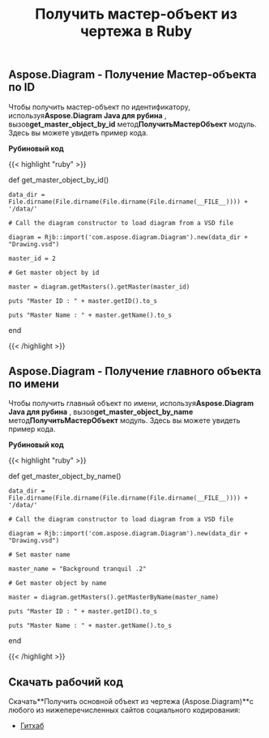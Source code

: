﻿---
title: Получить мастер-объект из чертежа в Ruby
type: docs
weight: 20
url: /ru/java/get-master-object-from-drawing-in-ruby/
---
## **Aspose.Diagram - Получение Мастер-объекта по ID**
 Чтобы получить мастер-объект по идентификатору, используя**Aspose.Diagram Java для рубина** , вызов**get_master_object_by_id** метод**ПолучитьМастерОбъект** модуль. Здесь вы можете увидеть пример кода.

**Рубиновый код**

{{< highlight "ruby" >}}

 def get_master_object_by_id()

    data_dir = File.dirname(File.dirname(File.dirname(File.dirname(__FILE__)))) + '/data/'

    # Call the diagram constructor to load diagram from a VSD file

    diagram = Rjb::import('com.aspose.diagram.Diagram').new(data_dir + "Drawing.vsd")

    master_id = 2

    # Get master object by id

    master = diagram.getMasters().getMaster(master_id)

    puts "Master ID : " + master.getID().to_s

    puts "Master Name : " + master.getName().to_s

end

{{< /highlight >}}
## **Aspose.Diagram - Получение главного объекта по имени**
 Чтобы получить главный объект по имени, используя**Aspose.Diagram Java для рубина** , вызов**get_master_object_by_name** метод**ПолучитьМастерОбъект** модуль. Здесь вы можете увидеть пример кода.

**Рубиновый код**

{{< highlight "ruby" >}}

 def get_master_object_by_name()

    data_dir = File.dirname(File.dirname(File.dirname(File.dirname(__FILE__)))) + '/data/'

    # Call the diagram constructor to load diagram from a VSD file

    diagram = Rjb::import('com.aspose.diagram.Diagram').new(data_dir + "Drawing.vsd")

    # Set master name

    master_name = "Background tranquil .2"

    # Get master object by name

    master = diagram.getMasters().getMasterByName(master_name)

    puts "Master ID : " + master.getID().to_s

    puts "Master Name : " + master.getName().to_s

end

{{< /highlight >}}
## **Скачать рабочий код**
 Скачать**Получить основной объект из чертежа (Aspose.Diagram)**с любого из нижеперечисленных сайтов социального кодирования:

- [Гитхаб](https://github.com/asposediagram/Aspose.Diagram-for-Java/blob/master/Plugins/Aspose_Diagram_Java_for_Ruby/lib/asposediagramjava/Masters/getmasterobject.rb)
